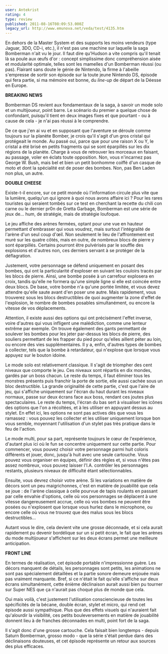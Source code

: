 ```yaml
---
user: Antekrist
rating: 4
type: review
published: 2011-08-16T08:09:53.000Z
legacy_url: http://www.emunova.net/veda/test/4135.htm
---
```

En dehors de la Master System et des supports les moins vendeurs (type Jaguar, 3DO, CD-i, etc.), il n'est pas une machine sur laquelle la saga Bomberman n'ait vu le jour. Il faut dire qu'Hudson a vite compris qu'il tenait là sa poule aux œufs d'or : concept simplissime donc compréhension aisée et modularité optimale, telles sont les mamelles d'un Bomberman réussi (ou pas). Flairant sans doute le génie de Nintendo, la firme à l'abeille s'empresse de sortir son épisode sur la toute jeune Nintendo DS, épisode qui fera partie, si ma mémoire est bonne, du _line-up_ de départ de la Déesse en Europe.  

  

**BREAKING NEWS**  

Bomberman DS revient aux fondamentaux de la saga, à savoir un mode solo et un multijoueur, point barre. Le scénario du premier a quelque chose de confondant, puisqu'il tient en deux images fixes et que pourtant - ou à cause de cela - je n'ai pas réussi à le comprendre.  

De ce que j'en ai vu et en supposant que l'aventure se déroule comme toujours sur la planète Bomber, je crois qu'il s'agit d'un gros cristal qui protégeait le monde. Au passé oui, parce que pour une raison X ou Y, le cristal a été brisé en petits fragments qui se sont éparpillés sur les dix régions de la planète. Charge à vous de retrouver les morceaux en faisant, au passage, voler en éclats toute opposition. Non, vous n'incarnez pas George W. Bush, mais bel et bien un petit bonhomme coiffé d'un casque de moto et dont la spécialité est de poser des bombes. Non, pas Ben Laden non plus, un autre.  

  

**DOUBLE CHEESE**  

Existe-t-il encore, sur ce petit monde où l'information circule plus vite que la lumière, quelqu'un qui ignore à quoi nous avons affaire ici ? Pour les rares touristes qui seraient tombés sur ce test en cherchant la recette du chili con carne ou le dernier pr0n de Gretta Garbage, Bomberman est une série de jeux de... hum, de stratégie, mais de stratégie loufoque.  

Le jeu affiche des arènes fermées, optant pour une vue en hauteur permettant d'embrasser qui vous voudrez, mais surtout l'intégralité de l'arène d'un seul coup d'œil. Non seulement le lieu de l'affrontement est muré sur les quatre côtés, mais en outre, de nombreux blocs de pierre y sont éparpillés. Certains pourront être pulvérisés par le souffle des explosions et d'autres non, ces derniers servant à se protéger de la déflagration.  

Justement, votre personnage se défend uniquement en posant des bombes, qui ont la particularité d'exploser en suivant les couloirs tracés par les blocs de pierre. Ainsi, une bombe posée à un carrefour explosera en croix, tandis qu'elle ne formera qu'une simple ligne si elle est coincée entre deux blocs. De base, votre bombe n'a qu'une portée limitée, et vous devez attendre qu'elle saute avant d'en poser une autre. Mais rapidement, vous trouverez sous les blocs destructibles de quoi augmenter la zone d'effet de l'explosion, le nombre de bombes posables simultanément, ou encore la vitesse de vos déplacements.  

Attention, il existe aussi des options qui ont précisément l'effet inverse, voire d'autres qui vous infligent une malédiction, comme une lenteur extrême par exemple. On trouve également des gants permettant de soulever les bombes pour les jeter par-dessus les blocs de pierre, des souliers permettant de les frapper du pied pour qu'elles aillent péter au loin, ou encore des vies supplémentaires. Il y a, enfin, d'autres types de bombes à collecter, tels que la bombe à retardateur, qui n'explose que lorsque vous appuyez sur le bouton idoine.  

  

Le mode solo est relativement classique. Il s'agit de triompher des cent niveaux que comporte le jeu. Ces niveaux sont répartis en dix mondes, gardés par un boss chacun. Le reste du temps, il faut éliminer tous les monstres présents puis franchir la porte de sortie, elle aussi cachée sous un bloc destructible. La grande originalité de cette partie, c'est que l'aire de jeu, qui s'affiche uniquement sur l'écran du haut durant les niveaux normaux, passe sur deux écrans face aux boss, rendant ces joutes plus spectaculaires. Le reste du temps, l'écran du bas sert à visualiser les icônes des options que l'on a récoltées, et à les utiliser en appuyant dessus au stylet. En effet ici, les options ne sont pas actives dès que vous les ramassez : vous pouvez les collecter et les utiliser uniquement lorsque bon vous semble, moyennant l'utilisation d'un stylet pas très pratique dans le feu de l'action.  

  

Le mode multi, pour sa part, représente toujours le cœur de l'expérience, d'autant plus ici où le fun se concentre uniquement sur cette partie. Pour commencer, vous pouvez choisir votre personnage parmi huit coloris différents et jouer, donc, jusqu'à huit avec une seule cartouche. Vous pouvez vous organiser en équipes, définir des règles et, si vous n'êtes pas assez nombreux, vous pouvez laisser l'I.A. contrôler les personnages restants, plusieurs niveaux de difficulté étant sélectionnables.  

Ensuite, vous devrez choisir votre arène. Si les variations en matière de décors sont un peu maigrichonnes, c'est en matière de jouabilité que cela se joue : de l'arène classique à celle pourvue de tapis roulants en passant par celle envahie d'options, celle où vos personnages se déplacent à une vitesse dangereusement accrue, celle où vos bombes ne peuvent être posées ou n'explosent que lorsque vous hurlez dans le microphone, ou encore celle où vous ne trouvez que des malus sous les blocs destructibles...  

Autant vous le dire, cela devient vite une grosse déconnade, et si cela aurait rapidement pu devenir bordélique sur un si petit écran, le fait que les arènes du mode multijoueur s'affichent sur les deux écrans permet une meilleure anticipation.  

  

**FRONT LINE**  

En termes de réalisation, cet épisode portable n'impressionne guère. Les décors manquent de détails, les personnages sont petits, les animations ne sont pas spécialement détaillées et la partie sonore demeure enjouée mais pas vraiment marquante. Bref, si ce n'était le fait qu'elle s'affiche sur deux écrans simultanément, cette énième déclinaison aurait aussi bien pu tourner sur Super NES que ça n'aurait pas choqué plus de monde que cela.  

Oui mais voilà, c'est justement l'utilisation consciencieuse de toutes les spécificités de la bécane, double écran, stylet et micro, qui rend cet épisode aussi sympathique. Plus que des effets visuels qui n'auraient fait qu'alourdir la visibilité, ces petits bouleversements en matière de jouabilité donnent lieu à de franches déconnades en multi, point fort de la saga.  

Il s'agit donc d'une grosse cartouche. Cela faisait bien longtemps - depuis Saturn Bomberman, grosso modo - que la série s'était perdue dans des déclinaisons douteuses, et cet épisode représente un retour aux sources des plus efficaces.